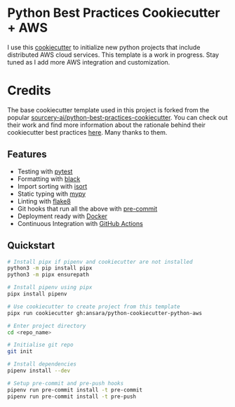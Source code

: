 # Python Best Practices Cookiecutter + AWS
I use this [cookiecutter](https://github.com/audreyr/cookiecutter) to initialize new python projects that include distributed AWS cloud services. This template is a work in progress. Stay tuned as I add more AWS integration and customization.


# Credits
The base cookiecutter template used in this project is forked from the popular [sourcery-ai/python-best-practices-cookiecutter](https://github.com/sourcery-ai/python-best-practices-cookiecutter). You can check out their work and find more information about the rationale behind their cookiecutter best practices [here](https://sourcery.ai/blog/python-best-practices/). Many thanks to them.


## Features
- Testing with [pytest](https://docs.pytest.org/en/latest/)
- Formatting with [black](https://github.com/psf/black)
- Import sorting with [isort](https://github.com/timothycrosley/isort)
- Static typing with [mypy](http://mypy-lang.org/)
- Linting with [flake8](http://flake8.pycqa.org/en/latest/)
- Git hooks that run all the above with [pre-commit](https://pre-commit.com/)
- Deployment ready with [Docker](https://docker.com/)
- Continuous Integration with [GitHub Actions](https://github.com/features/actions)

## Quickstart
```sh
# Install pipx if pipenv and cookiecutter are not installed
python3 -m pip install pipx
python3 -m pipx ensurepath

# Install pipenv using pipx
pipx install pipenv

# Use cookiecutter to create project from this template
pipx run cookiecutter gh:ansara/python-cookiecutter-python-aws

# Enter project directory
cd <repo_name>

# Initialise git repo
git init

# Install dependencies
pipenv install --dev

# Setup pre-commit and pre-push hooks
pipenv run pre-commit install -t pre-commit
pipenv run pre-commit install -t pre-push
```

